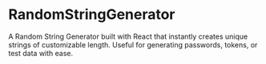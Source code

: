 # RandomStringGenerator
A Random String Generator built with React that instantly creates unique strings of customizable length. Useful for generating passwords, tokens, or test data with ease.
